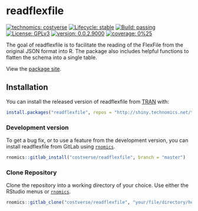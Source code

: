 
<!-- README.md is generated from README.Rmd. Please edit that file -->

# readflexfile

<!-- badges: start -->

[![technomics:
costverse](https://img.shields.io/badge/technomics-costverse-EAC435.svg)](https://gitlab.technomics.net/costverse)
[![Lifecycle:
stable](https://img.shields.io/badge/lifecycle-stable-brightgreen.svg)](https://www.tidyverse.org/lifecycle/#stable)
[![Build:
passing](https://img.shields.io/badge/build-passing-green.svg)](https://gitlab.technomics.net/costverse/readflexfile.git)
[![License:
GPLv3](https://img.shields.io/badge/License-GPLv3-blue.svg)](https://opensource.org/licenses/GPL-3.0)
[![version:
0.0.2.9000](https://img.shields.io/badge/version-0.0.2.9000-blue.svg)]()
[![coverage:
0%25](https://img.shields.io/badge/coverage-0%25-blue.svg)]()
<!-- badges: end -->

The goal of readflexfile is to facilitate the reading of the FlexFile
from the original JSON format into R. The package also includes helpful
functions to flatten the schema into a single table.

View the [package
site](http://shiny.technomics.net/tran/www/docs/readflexfile).

## Installation

You can install the released version of readflexfile from
[TRAN](http://shiny.technomics.net/tran/www/home/) with:

``` r
install.packages("readflexfile", repos = "http://shiny.technomics.net/tran")
```

### Development version

To get a bug fix, or to use a feature from the development version, you
can install readflexfile from GitLab using
[`rnomics`](http://shiny.technomics.net/tran/www/docs/rnomics/).

``` r
rnomics::gitlab_install("costverse/readflexfile", branch = "master")
```

### Clone Repository

Clone the repository into a working directory of your choice. Use either
the RStudio menus or
[`rnomics`](http://shiny.technomics.net/tran/www/docs/rnomics/).

``` r
rnomics::gitlab_clone("costverse/readflexfile", "your/file/directory/here")
```
